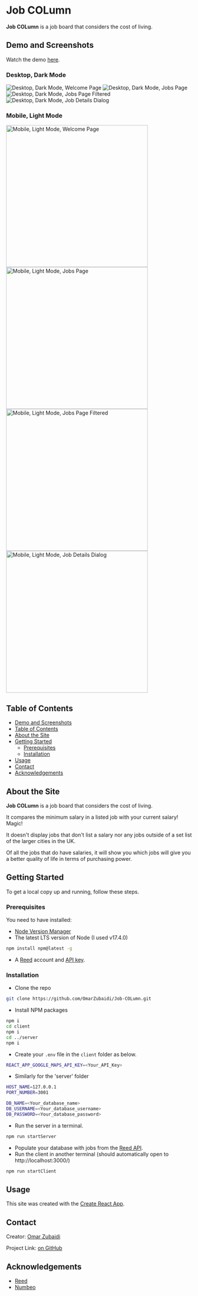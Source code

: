 # Job COLumn

**Job COLumn** is a job board that considers the cost of living.

## Demo and Screenshots

Watch the demo [here](https://youtu.be/C0Esqn_uidY).

### Desktop, Dark Mode

<img
  src='./screenshots/desktop-dark/01%20-%20Welcome.png'
  alt='Desktop, Dark Mode, Welcome Page'
/>
<img
  src='./screenshots/desktop-dark/02%20-%20Jobs.png'
  alt='Desktop, Dark Mode, Jobs Page'
/>
<img
  src='./screenshots/desktop-dark/03%20-%20Filtered%20Jobs.png'
  alt='Desktop, Dark Mode, Jobs Page Filtered'
/>
<img
  src='./screenshots/desktop-dark/04%20-%20Job%20Details.png'
  alt='Desktop, Dark Mode, Job Details Dialog'
/>

### Mobile, Light Mode

<img
  src='./screenshots/mobile-light/01%20-%20Welcome.png'
  alt='Mobile, Light Mode, Welcome Page'
  width='384'
/>
<img
  src='./screenshots/mobile-light/02%20-%20Jobs.png'
  alt='Mobile, Light Mode, Jobs Page'
  width='384'
/>
<img
  src='./screenshots/mobile-light/03%20-%20Filtered%20Jobs.png'
  alt='Mobile, Light Mode, Jobs Page Filtered'
  width='384'
/>
<img
  src='./screenshots/mobile-light/04%20-%20Job%20Details.png'
  alt='Mobile, Light Mode, Job Details Dialog'
  width='384'
/>

## Table of Contents

- [Demo and Screenshots](#demo-and-screenshots)
- [Table of Contents](#table-of-contents)
- [About the Site](#about-the-site)
- [Getting Started](#getting-started)
  - [Prerequisites](#prerequisites)
  - [Installation](#installation)
- [Usage](#usage)
- [Contact](#contact)
- [Acknowledgements](#acknowledgements)

## About the Site

**Job COLumn** is a job board that considers the cost of living.

It compares the minimum salary in a listed job with your current salary! Magic!

It doesn't display jobs that don't list a salary nor any jobs outside of a set list of the larger cities in the UK.

Of all the jobs that do have salaries, it will show you which jobs will give you a better quality of life in terms of purchasing power.

## Getting Started

To get a local copy up and running, follow these steps.

### Prerequisites

You need to have installed:

- [Node Version Manager](https://github.com/nvm-sh/nvm)
- The latest LTS version of Node (I used v17.4.0)

```bash
npm install npm@latest -g
```

- A [Reed](https://www.reed.co.uk/) account and [API key](https://www.reed.co.uk/developers/jobseeker).

### Installation

- Clone the repo

```bash
git clone https://github.com/OmarZubaidi/Job-COLumn.git
```

- Install NPM packages

```bash
npm i
cd client
npm i
cd ../server
npm i
```

- Create your `.env` file in the `client` folder as below.

```bash
REACT_APP_GOOGLE_MAPS_API_KEY=<Your_API_Key>
```

- Similarly for the 'server' folder

```bash
HOST_NAME=127.0.0.1
PORT_NUMBER=3001

DB_NAME=<Your_database_name>
DB_USERNAME=<Your_database_username>
DB_PASSWORD=<Your_database_password>
```

- Run the server in a terminal.

```bash
npm run startServer
```

- Populate your database with jobs from the [Reed API](https://www.reed.co.uk/developers/jobseeker).
- Run the client in another terminal (should automatically open to http://localhost:3000/)

```bash
npm run startClient
```

## Usage

This site was created with the [Create React App](https://github.com/facebook/create-react-app).

## Contact

Creator: [Omar Zubaidi](https://github.com/OmarZubaidi/)

Project Link: [on GitHub](https://github.com/OmarZubaidi/Job-COLumn/)

## Acknowledgements

- [Reed](https://www.reed.co.uk/)
- [Numbeo](https://www.numbeo.com/cost-of-living/)